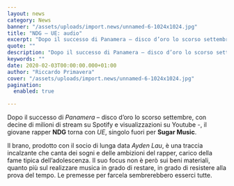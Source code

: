 ```yaml
---
layout: news
category: News
banner: "/assets/uploads/import.news/unnamed-6-1024x1024.jpg"
title: "NDG – UE: audio"
excerpt: "Dopo il successo di Panamera – disco d’oro lo scorso settembre, con decine di milioni di stream su Spotify e visualizzazioni su Youtube -, il giovane rapper NDG torna con UE, singolo fuori per Sugar Music. Il brano, prodotto con il socio di lunga data Ayden Lau, è una traccia incalzante che canta dei sogni [&hellip"
quote: ""
description: "Dopo il successo di Panamera – disco d’oro lo scorso settembre, con decine di milioni di stream su Spotify e visualizzazioni su Youtube -, il giovane rapper NDG torna con UE, singolo fuori per Sugar Music. Il brano, prodotto con il socio di lunga data Ayden Lau, è una traccia incalzante che canta dei sogni [&hellip"
keywords: ""
date: 2020-02-03T00:00:00.000+01:00
author: "Riccardo Primavera"
cover: "/assets/uploads/import.news/unnamed-6-1024x1024.jpg"
pagination:
  enabled: true

---
```


Dopo il successo di _Panamera_ – disco d’oro lo scorso settembre, con decine di milioni di stream su Spotify e visualizzazioni su Youtube -, il giovane rapper **NDG** torna con _UE_, singolo fuori per **Sugar Music**.

Il brano, prodotto con il socio di lunga data _Ayden Lau_, è una traccia incalzante che canta dei sogni e delle ambizioni del rapper, carico della fame tipica dell’adolescenza. Il suo focus non è però sui beni materiali, quanto più sul realizzare musica in grado di restare, in grado di resistere alla prova del tempo. Le premesse per farcela sembrerebbero esserci tutte.